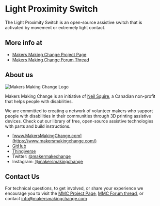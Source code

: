 # Light Proximity Switch

The Light Proximity Switch is an open-source assistive switch that is activated by movement or extremely light contact.

## More info at

- [Makers Making Change Project Page](https://www.makersmakingchange.com/project/light-proximity-switch/)
- [Makers Making Change Forum Thread](https://www.forum.makersmakingchange.com)



## About us

![Makers Making Change Logo](https://www.makersmakingchange.com/wp-content/uploads/logo/mmc_logo.svg)

Makers Making Change is an initiative of [Neil Squire](https://www.neilsquire.ca/), a Canadian non-profit that helps people with disabilities.

We are committed to creating a network of volunteer makers who support people with disabilities in their communities through 3D printing assistive devices. Check out our library of free, open-source assistive technologies with parts and build instructions.

 - [www.MakersMakingChange.com](https://www.makersmakingchange.com/)
 - [GitHub](https://github.com/makersmakingchange)
 - [Thingiverse](https://www.thingiverse.com/makersmakingchange/about)
 - Twitter: [@makermakechange](https://twitter.com/makermakechange)
 - Instagram: [@makersmakingchange](https://www.instagram.com/makersmakingchange)


## Contact Us

For technical questions, to get involved, or share your experience we encourage you to visit the [MMC Project Page]( https://www.makersmakingchange.com/project/light-proximity-switch/), [MMC Forum thread](https://www.forum.makersmakingchange.com), or contact info@makersmakingchange.com
